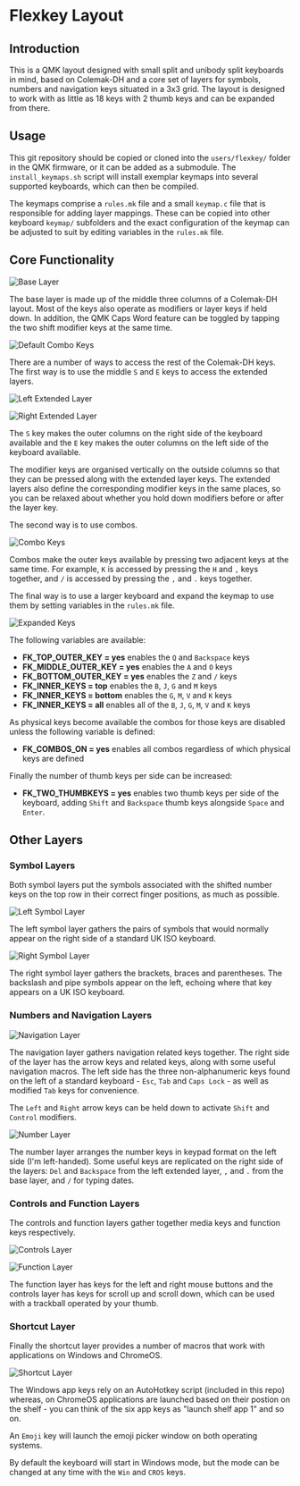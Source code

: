 # Flexkey Layout

## Introduction

This is a QMK layout designed with small split and unibody split keyboards in
mind, based on Colemak-DH and a core set of layers for symbols, numbers and
navigation keys situated in a 3x3 grid. The layout is designed to work with as
little as 18 keys with 2 thumb keys and can be expanded from there.

## Usage

This git repository should be copied or cloned into the `users/flexkey/` folder
in the QMK firmware, or it can be added as a submodule. The `install_keymaps.sh`
script will install exemplar keymaps into several supported keyboards, which can
then be compiled.

The keymaps comprise a `rules.mk` file and a small `keymap.c` file that is
responsible for adding layer mappings. These can be copied into other keyboard
`keymap/` subfolders and the exact configuration of the keymap can be adjusted
to suit by editing variables in the `rules.mk` file.

## Core Functionality

![Base Layer](https://i.imgur.com/o7hzWQV.png)

The base layer is made up of the middle three columns of a Colemak-DH layout.
Most of the keys also operate as modifiers or layer keys if held down. In
addition, the QMK Caps Word feature can be toggled by tapping the two shift
modifier keys at the same time.

![Default Combo Keys](https://i.imgur.com/M9D6BeC.png)

There are a number of ways to access the rest of the Colemak-DH keys. The first
way is to use the middle `S` and `E` keys to access the extended layers.

![Left Extended Layer](https://i.imgur.com/a6SBT3U.png)

![Right Extended Layer](https://i.imgur.com/k1ppSYW.png)

The `S` key makes the outer columns on the right side of the keyboard available
and the `E` key makes the outer columns on the left side of the keyboard
available.

The modifier keys are organised vertically on the outside columns so that they
can be pressed along with the extended layer keys. The extended layers also
define the corresponding modifier keys in the same places, so you can be relaxed
about whether you hold down modifiers before or after the layer key.

The second way is to use combos.

![Combo Keys](https://i.imgur.com/1hmz6D1.png)

Combos make the outer keys available by pressing two adjacent keys at the same
time. For example, `K` is accessed by pressing the `H` and `,` keys together,
and `/` is accessed by pressing the `,` and `.` keys together.

The final way is to use a larger keyboard and expand the keymap to use them by
setting variables in the `rules.mk` file.

![Expanded Keys](https://i.imgur.com/wZwN2c9.png)

The following variables are available:

- **FK_TOP_OUTER_KEY = yes** enables the `Q` and `Backspace` keys
- **FK_MIDDLE_OUTER_KEY = yes** enables the `A` and `O` keys
- **FK_BOTTOM_OUTER_KEY = yes** enables the `Z` and `/` keys
- **FK_INNER_KEYS = top** enables the `B`, `J`, `G` and `M` keys
- **FK_INNER_KEYS = bottom** enables the `G`, `M`, `V` and `K` keys
- **FK_INNER_KEYS = all** enables all of the `B`, `J`, `G`, `M`, `V` and `K`
  keys

As physical keys become available the combos for those keys are disabled unless
the following variable is defined:

- **FK_COMBOS_ON = yes** enables all combos regardless of which physical keys
  are defined

Finally the number of thumb keys per side can be increased:

- **FK_TWO_THUMBKEYS = yes** enables two thumb keys per side of the keyboard,
  adding `Shift` and `Backspace` thumb keys alongside `Space` and `Enter`.

## Other Layers

### Symbol Layers

Both symbol layers put the symbols associated with the shifted number keys on
the top row in their correct finger positions,  as much as possible.

 ![Left Symbol Layer](https://i.imgur.com/PKImXjQ.png)

The left symbol layer gathers the pairs of symbols that would normally appear on
the right side of a standard UK ISO keyboard.

![Right Symbol Layer](https://i.imgur.com/sZ8cSr1.png)

The right symbol layer gathers the brackets, braces and parentheses. The
backslash and pipe symbols appear on the left, echoing where that key appears on
a UK ISO keyboard.

### Numbers and Navigation Layers

![Navigation Layer](https://i.imgur.com/wrTQpvZ.png)

The navigation layer gathers navigation related keys together. The right side of
the layer has the arrow keys and related keys, along with some useful navigation
macros. The left side has the three non-alphanumeric keys found on the left of a
standard keyboard - `Esc`, `Tab` and `Caps Lock` - as well as modified `Tab`
keys for convenience.

The `Left` and `Right` arrow keys can be held down to activate `Shift` and
`Control` modifiers.

![Number Layer](https://i.imgur.com/BtJbMHw.png)

The number layer arranges the number keys in keypad format on the left side (I'm
left-handed). Some useful keys are replicated on the right side of the layers:
`Del` and `Backspace` from the left extended layer, `,` and `.` from the base
layer, and `/` for typing dates.

### Controls and Function Layers

The controls and function layers gather together media keys and function keys
respectively.

![Controls Layer](https://i.imgur.com/l5A8Icp.png)

![Function Layer](https://i.imgur.com/1pMgyaz.png)

The function layer has keys for the left and right mouse buttons and the
controls layer has keys for scroll up and scroll down, which can be used with a
trackball operated by your thumb.

### Shortcut Layer

Finally the shortcut layer provides a number of macros that work with
applications on Windows and ChromeOS.

![Shortcut Layer](https://i.imgur.com/advFl4r.png)

The Windows app keys rely on an AutoHotkey script (included in this repo)
whereas, on ChromeOS applications are launched based on their postion on the
shelf - you can think of the six app keys as "launch shelf app 1" and so on.

An `Emoji` key will launch the emoji picker window on both operating systems.

By default the keyboard will start in Windows mode, but the mode can be changed
at any time with the `Win` and `CROS` keys.


